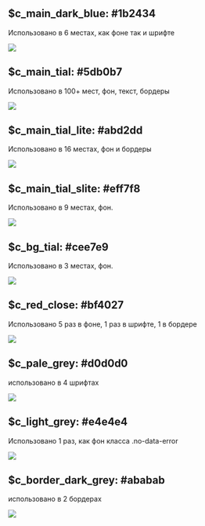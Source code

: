 ## $c\_main\_dark\_blue: \#1b2434

Использовано в 6 местах, как фоне так и шрифте

![](/assets/color_1.png)

## $c\_main\_tial: \#5db0b7

Использовано в 100+ мест, фон, текст, бордеры

![](/assets/c_2.png)

## $c\_main\_tial\_lite: \#abd2dd

Использовано в 16 местах, фон и бордеры

![](/assets/c_3.png)

## $c\_main\_tial\_slite: \#eff7f8

Использовано в 9 местах, фон.

![](/assets/c_4.png)

## $c\_bg\_tial: \#cee7e9

Использовано в 3 местах, фон.

![](/assets/c_5.png)

## $c\_red\_close: \#bf4027

Использовано 5 раз в фоне, 1 раз в шрифте, 1 в бордере

![](/assets/c_6.png)

## $c\_pale\_grey: \#d0d0d0

использовано в 4 шрифтах

![](/assets/c_7.png)

## $c\_light\_grey: \#e4e4e4

Использовано 1 раз, как фон класса .no-data-error

![](/assets/nde.png)

## $c\_border\_dark\_grey: \#ababab

использовано в 2 бордерах

![](/assets/c_9.png)

